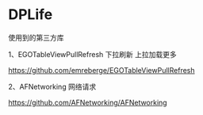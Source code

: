 DPLife
======

使用到的第三方库


1、EGOTableViewPullRefresh 下拉刷新 上拉加载更多


https://github.com/emreberge/EGOTableViewPullRefresh


2、AFNetworking  网络请求


https://github.com/AFNetworking/AFNetworking
